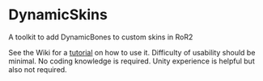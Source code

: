 # DynamicSkins
A toolkit to add DynamicBones to custom skins in RoR2

See the Wiki for a [tutorial](https://github.com/RuneFox237/DynamicSkins) on how to use it. 
Difficulty of usability should be minimal. No coding knowledge is required. Unity experience is helpful but also not required. 
